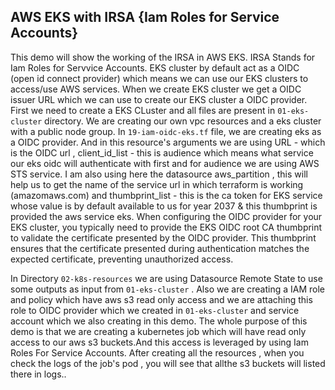 ## AWS EKS with IRSA {Iam Roles for Service Accounts}

This demo will show the working of the IRSA in AWS EKS. IRSA Stands for Iam Roles for Servvice Accounts. EKS cluster by default act as a OIDC (open id connect provider) which means we can use our EKS clusters to access/use AWS services. When we create EKS cluster we get a OIDC issuer URL which we can use to create our EKS cluster a OIDC provider. First we need to create a EKS CLuster and all  files are present in `01-eks-cluster` directory. We are creating our own vpc resources and a eks cluster with a public node group. In `19-iam-oidc-eks.tf` file, we are creating eks as a OIDC provider. And in this resource's arguments we are using URL - which is the OIDC url , client_id_list - this is audience which  means what service our eks oidc will authenticate with first and for audience we are using AWS STS service. I am also using here the datasource aws_partition , this will help us to get the name of the service url in which terraform is working (amazomaws.com)  and thumbprint_list - this is the ca token for EKS service whose value is by default available to us for year 2037 & this thumbprint is provided the aws service eks. When configuring the OIDC provider for your EKS cluster, you typically need to provide the EKS OIDC root CA thumbprint to validate the certificate presented by the OIDC provider. This thumbprint ensures that the certificate presented during authentication matches the expected certificate, preventing unauthorized access.



In Directory `02-k8s-resources` we are using Datasource Remote State to use some outputs as input from `01-eks-cluster` . Also we are creating a IAM role and policy  which have aws s3 read only access and we are attaching this role to OIDC provider which we created in `01-eks-cluster` and  service account which we also creating in this demo. The whole purpose of this demo is that we are creating a kubernetes job which will have read only access to our aws s3 buckets.And this access is leveraged by using Iam Roles For Service Accounts. After creating all the resources , when you check the logs of the job's pod , you will see that allthe s3 buckets will listed there in logs..

